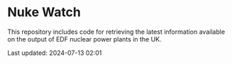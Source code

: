 # Nuke Watch

This repository includes code for retrieving the latest information available on the output of EDF nuclear power plants in the UK.

Last updated: 2024-07-13 02:01